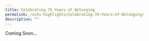 ```yaml
---
title: Celebrating 75 Years of Belonging
permalink: /nchs-highlights/Celebrating-75-Years-of-Belonging/
description: ""
---
```

Coming Soon...